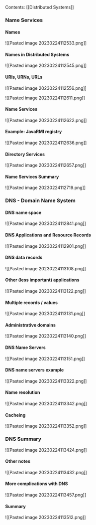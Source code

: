 Contents:
[[Distributed Systems]]

### Name Services
#### Names
![[Pasted image 20230224112533.png]]

#### Names in Distributed Systems
![[Pasted image 20230224112545.png]]

#### URIs, URNs, URLs
![[Pasted image 20230224112556.png]]

![[Pasted image 20230224112611.png]]

#### Name Services
![[Pasted image 20230224112622.png]]

#### Example: JavaRMI registry
![[Pasted image 20230224112636.png]]

#### Directory Services
![[Pasted image 20230224112657.png]]

#### Name Services Summary
![[Pasted image 20230224112719.png]]

### DNS - Domain Name System
#### DNS name space
![[Pasted image 20230224112841.png]]

#### DNS Applications and Resource Records
![[Pasted image 20230224112901.png]]

#### DNS data records
![[Pasted image 20230224113108.png]]

#### Other (less important) applications
![[Pasted image 20230224113122.png]]

#### Multiple records / values
![[Pasted image 20230224113131.png]]

#### Administrative domains
![[Pasted image 20230224113140.png]]

#### DNS Name Servers
![[Pasted image 20230224113151.png]]

#### DNS name servers example
![[Pasted image 20230224113322.png]]

#### Name resolution
![[Pasted image 20230224113342.png]]

#### Cacheing
![[Pasted image 20230224113352.png]]

### DNS Summary
![[Pasted image 20230224113424.png]]

#### Other notes
![[Pasted image 20230224113432.png]]

#### More complications with DNS
![[Pasted image 20230224113457.png]]

#### Summary
![[Pasted image 20230224113512.png]]
